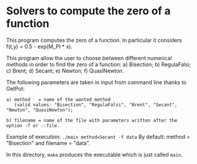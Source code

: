 # Solvers to compute the zero of a function #

This program computes the zero of a function. In particular it considers f(t,y) = 0.5 - exp(M_PI * x).

This program allow the user to choose between different numerical methods in order to find the zero of a function:
	a) Bisection;
	b) RegulaFalsi;
	c) Brent;
	d) Secant;
	e) Newton;
	f) QuasiNewton.

The following parameters are taken in input from command line thanks to GetPot:

	a) method	= name of the wanted method
	   (valid values: "Bisection", "RegulaFalsi", "Brent", "Secant", "Newton", "QuasiNewton");
	   
	b) filename	= name of the file with parameters written after the option -f or --file.

Example of execution: `./main method=Secant -f data`
By default: method = "Bisection" and filename = "data".

In this directory, `make` produces the executable which is just called `main`.

